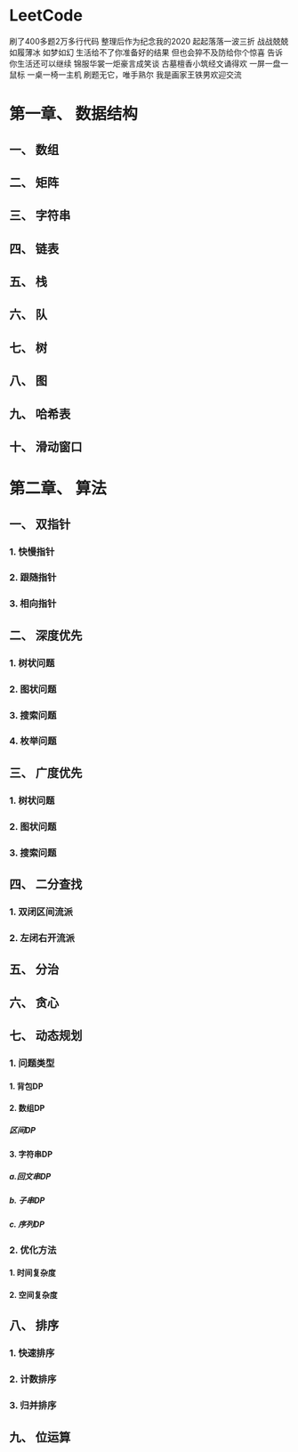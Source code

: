 # LeetCode

刷了400多题2万多行代码
整理后作为纪念我的2020
起起落落一波三折
战战兢兢如履薄冰
如梦如幻
生活给不了你准备好的结果
但也会猝不及防给你个惊喜
告诉你生活还可以继续
锦服华裳一炬豪言成笑谈
古墓檀香小筑经文诵得欢
一屏一盘一鼠标
一桌一椅一主机
刷题无它，唯手熟尔
我是画家王铁男欢迎交流

# 第一章、 数据结构
## 一、 数组
## 二、 矩阵
## 三、 字符串
## 四、 链表
## 五、 栈
## 六、 队
## 七、 树
## 八、 图
## 九、 哈希表
## 十、 滑动窗口
# 第二章、 算法
## 一、 双指针
### 1. 快慢指针
### 2. 跟随指针
### 3. 相向指针
## 二、 深度优先
### 1. 树状问题
### 2. 图状问题
### 3. 搜索问题
### 4. 枚举问题
## 三、 广度优先
### 1. 树状问题
### 2. 图状问题
### 3. 搜索问题
## 四、 二分查找
### 1. 双闭区间流派
### 2. 左闭右开流派
## 五、 分治
## 六、 贪心
## 七、 动态规划
### 1. 问题类型
#### 1. 背包DP
#### 2. 数组DP
##### 区间DP
#### 3. 字符串DP
##### a.回文串DP
##### b. 子串DP
##### c. 序列DP
### 2. 优化方法
#### 1. 时间复杂度
#### 2. 空间复杂度
## 八、 排序
### 1. 快速排序
### 2. 计数排序
### 3. 归并排序
## 九、 位运算
